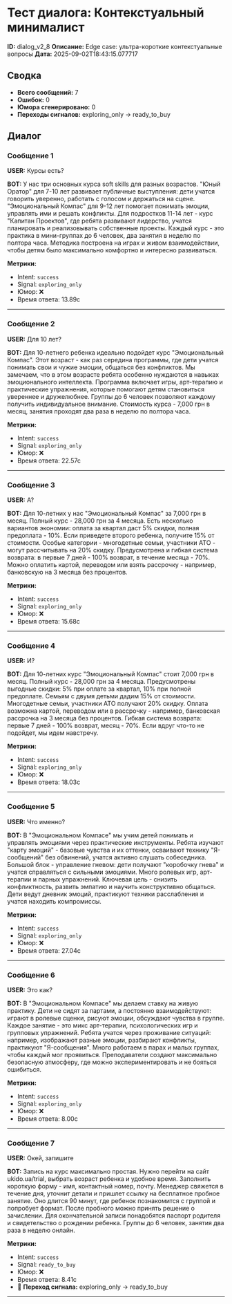 # Тест диалога: Контекстуальный минималист

**ID:** dialog_v2_8
**Описание:** Edge case: ультра-короткие контекстуальные вопросы
**Дата:** 2025-09-02T18:43:15.077717

## Сводка

- **Всего сообщений:** 7
- **Ошибок:** 0
- **Юмора сгенерировано:** 0
- **Переходы сигналов:** exploring_only → ready_to_buy

## Диалог

### Сообщение 1

**USER:** Курсы есть?

**BOT:** У нас три основных курса soft skills для разных возрастов. "Юный Оратор" для 7-10 лет развивает публичные выступления: дети учатся говорить уверенно, работать с голосом и держаться на сцене. "Эмоциональный Компас" для 9-12 лет помогает понимать эмоции, управлять ими и решать конфликты. Для подростков 11-14 лет - курс "Капитан Проектов", где ребята развивают лидерство, учатся планировать и реализовывать собственные проекты. Каждый курс - это практика в мини-группах до 6 человек, два занятия в неделю по полтора часа. Методика построена на играх и живом взаимодействии, чтобы детям было максимально комфортно и интересно развиваться.

**Метрики:**
- Intent: `success`
- Signal: `exploring_only`
- Юмор: ❌
- Время ответа: 13.89с

---

### Сообщение 2

**USER:** Для 10 лет?

**BOT:** Для 10-летнего ребенка идеально подойдет курс "Эмоциональный Компас". Этот возраст - как раз середина программы, где дети учатся понимать свои и чужие эмоции, общаться без конфликтов. Мы замечаем, что в этом возрасте ребята особенно нуждаются в навыках эмоционального интеллекта. Программа включает игры, арт-терапию и практические упражнения, которые помогают детям становиться увереннее и дружелюбнее. Группы до 6 человек позволяют каждому получить индивидуальное внимание. Стоимость курса - 7,000 грн в месяц, занятия проходят два раза в неделю по полтора часа.

**Метрики:**
- Intent: `success`
- Signal: `exploring_only`
- Юмор: ❌
- Время ответа: 22.57с

---

### Сообщение 3

**USER:** А?

**BOT:** Для 10-летних у нас "Эмоциональный Компас" за 7,000 грн в месяц. Полный курс - 28,000 грн за 4 месяца. Есть несколько вариантов экономии: оплата за квартал даст 5% скидки, полная предоплата - 10%. Если приведете второго ребенка, получите 15% от стоимости. Особые категории - многодетные семьи, участники АТО - могут рассчитывать на 20% скидку. Предусмотрена и гибкая система возврата: в первые 7 дней - 100% возврат, в течение месяца - 70%. Можно оплатить картой, переводом или взять рассрочку - например, банковскую на 3 месяца без процентов.

**Метрики:**
- Intent: `success`
- Signal: `exploring_only`
- Юмор: ❌
- Время ответа: 15.68с

---

### Сообщение 4

**USER:** И?

**BOT:** Для 10-летних курс "Эмоциональный Компас" стоит 7,000 грн в месяц. Полный курс - 28,000 грн за 4 месяца. Предусмотрены выгодные скидки: 5% при оплате за квартал, 10% при полной предоплате. Семьям с двумя детьми дадим 15% от стоимости. Многодетные семьи, участники АТО получают 20% скидку. Оплата возможна картой, переводом или в рассрочку - например, банковская рассрочка на 3 месяца без процентов. Гибкая система возврата: первые 7 дней - 100% возврат, месяц - 70%. Если вдруг что-то не подойдет, мы идем навстречу.

**Метрики:**
- Intent: `success`
- Signal: `exploring_only`
- Юмор: ❌
- Время ответа: 18.03с

---

### Сообщение 5

**USER:** Что именно?

**BOT:** В "Эмоциональном Компасе" мы учим детей понимать и управлять эмоциями через практические инструменты. Ребята изучают "карту эмоций" - базовые чувства и их оттенки, осваивают технику "Я-сообщений" без обвинений, учатся активно слушать собеседника. Большой блок - управление гневом: дети получают "коробочку гнева" и учатся справляться с сильными эмоциями. Много ролевых игр, арт-терапии и парных упражнений. Ключевая цель - снизить конфликтность, развить эмпатию и научить конструктивно общаться. Дети ведут дневник эмоций, практикуют техники расслабления и учатся находить компромиссы.

**Метрики:**
- Intent: `success`
- Signal: `exploring_only`
- Юмор: ❌
- Время ответа: 27.04с

---

### Сообщение 6

**USER:** Это как?

**BOT:** В "Эмоциональном Компасе" мы делаем ставку на живую практику. Дети не сидят за партами, а постоянно взаимодействуют: играют в ролевые сценки, рисуют эмоции, обсуждают чувства в группе. Каждое занятие - это микс арт-терапии, психологических игр и групповых упражнений. Ребята учатся через проживание ситуаций: например, изображают разные эмоции, разбирают конфликты, практикуют "Я-сообщения". Много работаем в парах и малых группах, чтобы каждый мог проявиться. Преподаватели создают максимально безопасную атмосферу, где можно экспериментировать и не бояться ошибиться.

**Метрики:**
- Intent: `success`
- Signal: `exploring_only`
- Юмор: ❌
- Время ответа: 8.00с

---

### Сообщение 7

**USER:** Окей, запишите

**BOT:** Запись на курс максимально простая. Нужно перейти на сайт ukido.ua/trial, выбрать возраст ребенка и удобное время. Заполнить короткую форму - имя, контактный номер, почту. Менеджер свяжется в течение дня, уточнит детали и пришлет ссылку на бесплатное пробное занятие. Оно длится 90 минут, где ребенок познакомится с группой и попробует формат. После пробного можно принять решение о зачислении. Для окончательной записи понадобятся паспорт родителя и свидетельство о рождении ребенка. Группы до 6 человек, занятия два раза в неделю онлайн.

**Метрики:**
- Intent: `success`
- Signal: `ready_to_buy`
- Юмор: ❌
- Время ответа: 8.41с
- 🔄 **Переход сигнала:** exploring_only → ready_to_buy

---

